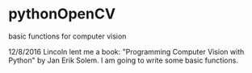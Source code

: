 # pythonOpenCV
basic functions for computer vision

12/8/2016 Lincoln lent me a book: "Programming Computer Vision with Python" by Jan Erik Solem. I am going to write some basic functions. 